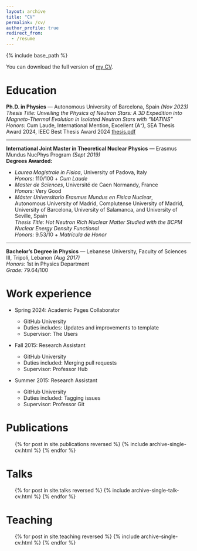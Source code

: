 ```yaml
---
layout: archive
title: "CV"
permalink: /cv/
author_profile: true
redirect_from:
  - /resume
---
```


{% include base_path %}

You can download the full version of [my CV](/files/ClaraDehman_CV.pdf).

Education
======
**Ph.D. in Physics** — Autonomous University of Barcelona, Spain _(Nov 2023)_  
*Thesis Title:* *Unveiling the Physics of Neutron Stars: A 3D Expedition into Magneto-Thermal Evolution in Isolated Neutron Stars with “MATINS”*  
*Honors:* Cum Laude, International Mention, Excellent (A⁺), SEA Thesis Award 2024, IEEC Best Thesis Award 2024 [thesis.pdf](/files/thesis.pdf)

---

**International Joint Master in Theoretical Nuclear Physics** — Erasmus Mundus NucPhys Program _(Sept 2019)_  
**Degrees Awarded:**

- *Laurea Magistrale in Fisica*, University of Padova, Italy  
  *Honors:* 110/100 + *Cum Laude*
- *Master de Sciences*, Université de Caen Normandy, France  
  *Honors:* Very Good
- *Máster Universitario Erasmus Mundus en Física Nuclear*,  
  Autonomous University of Madrid, Complutense University of Madrid, University of Barcelona, University of Salamanca, and University of Seville, Spain  
  *Thesis Title:* *Hot Neutron Rich Nuclear Matter Studied with the BCPM Nuclear Energy Density Functional*  
  *Honors:* 9.53/10 + *Matrícula de Honor*

---

**Bachelor’s Degree in Physics** — Lebanese University, Faculty of Sciences III, Tripoli, Lebanon _(Aug 2017)_  
*Honors:* 1st in Physics Department  
*Grade:* 79.64/100


Work experience
======
* Spring 2024: Academic Pages Collaborator
  * GitHub University
  * Duties includes: Updates and improvements to template
  * Supervisor: The Users

* Fall 2015: Research Assistant
  * GitHub University
  * Duties included: Merging pull requests
  * Supervisor: Professor Hub

* Summer 2015: Research Assistant
  * GitHub University
  * Duties included: Tagging issues
  * Supervisor: Professor Git
  

Publications
======
  <ul>{% for post in site.publications reversed %}
    {% include archive-single-cv.html %}
  {% endfor %}</ul>
  
Talks
======
  <ul>{% for post in site.talks reversed %}
    {% include archive-single-talk-cv.html  %}
  {% endfor %}</ul>
  
Teaching
======
  <ul>{% for post in site.teaching reversed %}
    {% include archive-single-cv.html %}
  {% endfor %}</ul>
  
